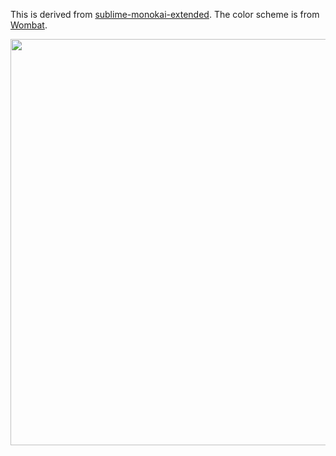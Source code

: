 This is derived from [sublime-monokai-extended](https://github.com/jonschlinkert/sublime-monokai-extended).
The color scheme is from [Wombat](http://dengmao.wordpress.com/2007/01/22/vim-color-scheme-wombat/).

<img width=650 src="https://raw.githubusercontent.com/randy3k/sublime-monokai-extended/master/screenshot.png">

